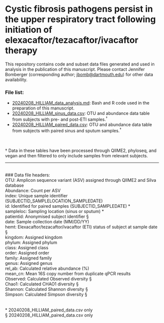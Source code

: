 # Cystic fibrosis pathogens persist in the upper respiratory tract following initiation of elexacaftor/tezacaftor/ivacaftor therapy

This repository contains code and subset data files generated and used in analysis in the publication of this manuscript. Please contact Jennifer Bomberger (corresponding author; jbomb@dartmouth.edu) for other data availability.

### File list:
* <a href="https://github.com/yasminhilliam/sinus_ETI/blob/main/20240208_HILLIAM_data_analysis.md">20240208_HILLIAM_data_analysis.md</a>: Bash and R code used in the preparation of this manuscript.<br>
* <a href="https://github.com/yasminhilliam/sinus_ETI/blob/main/20240208_HILLIAM_sinus_data.csv">20240208_HILLIAM_sinus_data.csv</a>: OTU and abundance data table from subjects with pre- and post-ETI samples.<sup><span>&#8224;</span></sup><br>
* <a href="https://github.com/yasminhilliam/sinus_ETI/blob/main/20240208_HILLIAM_paired_data.csv">20240208_HILLIAM_paired_data.csv</a>:  OTU and abundance data table from subjects with paired sinus and sputum samples.<sup><span>&#8224;</span></sup>
<br>
<br>
<span>&#8224;</span> Data in these tables have been processed through QIIME2, phyloseq, and vegan and then filtered to only include samples from relevant subjects.
<br>
<hr>
<br>
### Data file headers:<br>
OTU: Amplicon sequence variant (ASV) assigned through QIIME2 and Silva database<br>
Abundance: Count per ASV<br>
index: Unique sample identifier (SUBJECTID_SAMPLELOCATION_SAMPLEDATE)<br>
id: Identified for paired samples (SUBJECTID_SAMPLEDATE) <span>&#42;</span><br>
sampleloc: Sampling location (sinus or sputum) <span>&#42;</span><br>
patientid: Anonymised subject identifier <span>&#167;</span><br>
date: Sample collection date (MM/DD/YY)<br>
hemt: Elexacaftor/tezacaftor/ivacaftor (ETI) status of subject at sample date <span>&#167;</span><br>
kingdom: Assigned kingdom<br>
phylum: Assigned phylum<br>
class: Assigned class<br>
order: Assigned order<br>
family: Assigned family<br>
genus: Assigned genus<br>
rel_ab: Calculated relative abundance (%)<br>
mean_cn: Mean 16S copy number from duplicate qPCR results<br>
Observed: Calculated Observed diversity <span>&#167;</span><br>
Chao1: Calculated CHAO1 diversity <span>&#167;</span><br>
Shannon: Calculated Shannon diversity <span>&#167;</span><br>
Simpson: Calculated Simpson diversity <span>&#167;</span><br>
<br>
<br>
<span>&#42;</span> 20240208_HILLIAM_paired_data.csv only<br>
<span>&#167;</span> 20240208_HILLIAM_paired_data.csv only

